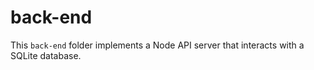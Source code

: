 # back-end
This `back-end` folder implements a Node API server that interacts with a SQLite database.
